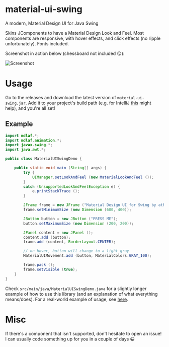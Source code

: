 # material-ui-swing
A modern, Material Design UI for Java Swing

Skins JComponents to have a Material Design Look and Feel. Most components are responsive, with hover effects, and click effects (no ripple unfortunately). Fonts included.

Screenshot in action below (chessboard not included 😛):

![Screenshot](http://i.imgur.com/WsprAM6.png?1)

# Usage

Go to the releases and download the latest version of `material-ui-swing.jar`. Add it to your project's build path (e.g. for IntelliJ [this](https://www.jetbrains.com/help/idea/import-project-from-existing-sources-libraries-page.html) might help), and you're all set!

## Example

````java
import mdlaf.*;
import mdlaf.animation.*;
import javax.swing.*;
import java.awt.*;

public class MaterialUISwingDemo {

	public static void main (String[] args) {
		try {
			UIManager.setLookAndFeel (new MaterialLookAndFeel ());
		}
		catch (UnsupportedLookAndFeelException e) {
			e.printStackTrace ();
		}

		JFrame frame = new JFrame ("Material Design UI for Swing by atharva washimkar");
		frame.setMinimumSize (new Dimension (600, 400));

		JButton button = new JButton ("PRESS ME");
		button.setMaximumSize (new Dimension (200, 200));

		JPanel content = new JPanel ();
		content.add (button);
		frame.add (content, BorderLayout.CENTER);

		// on hover, button will change to a light gray
		MaterialUIMovement.add (button, MaterialColors.GRAY_100);

		frame.pack ();
		frame.setVisible (true);
	}
}
````

Check `src/main/java/MaterialUISwingDemo.java` for a slightly longer example of how to use this library (and an explanation of what everything means/does).
For a real-world example of usage, see [here](https://github.com/atarw/washer-chess).

# Misc

If there's a component that isn't supported, don't hesitate to open an issue! I can usually code something up for you in a couple of days 😀
